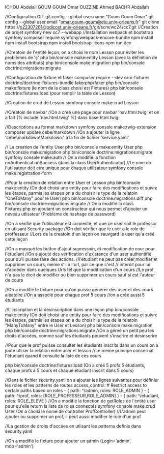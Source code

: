 ICHOU Abdelali
GOUM GOUM Omar
OUZZINE Ahmed
BACHR Abdallah

//Configuration GIT
git config --global user.name "Goum Goum Omar"
git config --global user.email "omar.goum-goum@etu.univ-orleans.fr"
git clone https://o22307261@pdicost.univ-orleans.fr/git/scm/wc24/cc7.git
//Creation de projet
symfony new cc7 --webapp
//Installation webpack et bootstrap
symfony composer require symfony/webpack-encore-bundle
npm install
npm install bootstrap
npm install bootstrap-icons
npm run dev

//Creatoin de l'entité leçon, on a choisi le nom Lesson pour éviter les problèmes de 'ç'
php bin/console make:entity Lesson (avec la définition de noms des attributs) 
php bin/console make:migration
php bin/console doctrine:migrations:migrate

//Configuration de fixture et faker
composer require --dev orm-fixtures doctrine/doctrine-fixtures-bundle fakerphp/faker
php bin/console make:fixture (le nom de la class choisi est Fixtures)
php bin/console doctrine:fixtures:load (pour remplir la table de Lesson)

//Creation de crud de Lesson
symfony console make:crud Lesson

//Creatoin de navbar
//On a creé une page pour navbar 'nav.html.twig' et on a fait {% include 'nav.html.twig' %} dans base.html.twig

//Descriptions au format markdown
symfony console make:twig-extension
composer update cebe/markdown
//On a ajouter la ligne 'cebe\markdown\Markdown:' à la fin de fichier 'service.yaml'

// La creation de l'entity User
php bin/console make:entity User
php bin/console make:migration
php bin/console doctrine:migrations:migrate
symfony console make:auth
// On a modifié la fonction onAuthenticationSuccess (dans la class UserAuthenticator)
//Le nom de l'utilsateur doit etre unique pour chaque utilisateur
symfony console make:registration-form


//Pour la creation de relation entre User et Lesson
php bin/console make:entity (On doit choisi une entity pour faire des modifications
et suivre les étapes, parmis les étapes on a du choisir le type de la relatoin "OneToMany" pour le User)
php bin/console doctrine:migrations:diff
php bin/console doctrine:migrations:migrate
// On a modifié la class Fixtures.php en ajoutant un constructeur qui nous permet
d'ajouter un neveau utlisateur (Problème de hashage de password)

//On a vérifié que l'utilisateur est connecté, et que ce user soit le professor en utlisant Security package
//On doit vérifier que le user a le role de proffesseur
//Lors de la creatoin d'un leçon on sauvgard le user qu'a créé cette leçon

//On a masqué les button d'ajout supressoin, et modification de cour pour l'étudiant
//On a ajouté des vérification d'existance d'un user authentifié pour qu'il puisse faire des actions.
//l'étudiant ne peut pas créer,modifier et supprimer un cours, meme s'il a l'url, par ce que c'est
// interdit pour lui d'accéder dans quelques Urls tel que la modification d'un cours
//Le prof n'a pas le droit de modifier ou bien supprimer un cours sauf si est l'auteur de cours

//On a modifié le fixture pour qu'on puisse genérer des user et des cours aléatoire
//On a associé pour chaque prof 5 cours
//on a créé aussi 5 étudiants

//L'inscription et la desinscription dans une leçon
php bin/console make:entity (On doit choisi une entity pour faire des modifications
et suivre les étapes, parmis les étapes on a du choisir le type de la relatoin "ManyToMany" entre le User et Lesson)
php bin/console make:migration
php bin/console doctrine:migrations:migrate
//On a géreé un petit peu les droits d'accées, comme sauf les étudiants peuvent s'inscrire et desinscrire

//Pour que le prof puisse consulter les étudiants inscrits dans un cours on a joute utliser la relation entre user et lesson
//Le meme principe concernat l'étudiant quand il consulte la liste de ces cours


php bin/console doctrine:fixtures:load (On a créé 5 profs 5 étudiants, chaque profs a 5 cours et chaque étudiant inscrit dans 5 cours)

//Dans le fichier security.yaml on a ajouter les lignes suivantes pour définier les roles et les patterns de routes
access_control:
        # Restrict access to certain paths based on roles
        - { path: ^/admin, roles: ROLE_ADMIN }
        - { path: ^/prof, roles: [ROLE_PROFESSEUR,ROLE_ADMIN] }
        - { path: ^/etudiant, roles: ROLE_ELEVE }
//On a modifié la fonction de getRoles de l'entité user pour qu'elle return la liste de roles connectés
symfony console make:crud User (On a choisi le nome de controller ProfController)
//L'admin peut ajouter ou supprimer un prof, il peut aussi modifier le role d'un prof

//La gestion de droits d'accées en utlisant les patterns definis dans security.yaml

//On a modifié le fixture pour ajouter un admin (Login='admin', mdp='admin')